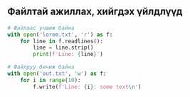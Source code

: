## Файлтай ажиллах, хийгдэх үйлдлүүд

```python
# Файлаас уншиж байна
with open('lorem.txt', 'r') as f:
    for line in f.readlines():
        line = line.strip()
        print(f'Line: {line}')

# Файлруу бичиж байна
with open('out.txt', 'w') as f:
    for i in range(10):
        f.write(f'Line: {i}: some text\n')
```

